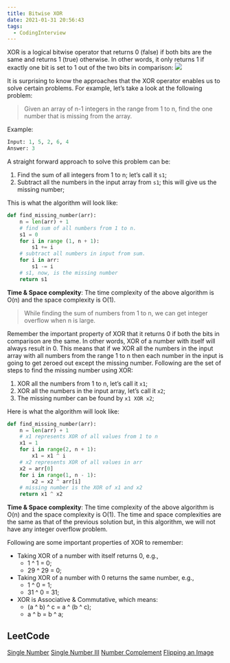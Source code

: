 ```yaml
---
title: Bitwise XOR
date: 2021-01-31 20:56:43
tags:
  - CodingInterview
---
```

XOR is a logical bitwise operator that returns 0 (false) if both bits are the same and returns 1 (true) otherwise. In other words, it only returns 1 if exactly one bit is set to 1 out of the two bits in comparison:
![](https://raw.githubusercontent.com/was48i/mPOST/master/CodingInterview/educative/04.png)

It is surprising to know the approaches that the XOR operator enables us to solve certain problems. For example, let’s take a look at the following problem:
> Given an array of n-1 integers in the range from 1 to n, find the one number that is missing from the array.

Example:
```python
Input: 1, 5, 2, 6, 4
Answer: 3
```

A straight forward approach to solve this problem can be:
1. Find the sum of all integers from 1 to n; let’s call it `s1`;
2. Subtract all the numbers in the input array from `s1`; this will give us the missing number;

<!--more-->
This is what the algorithm will look like:
```python
def find_missing_number(arr):
    n = len(arr) + 1
    # find sum of all numbers from 1 to n.
    s1 = 0
    for i in range (1, n + 1):
        s1 += i
    # subtract all numbers in input from sum.
    for i in arr:
        s1 -= i
    # s1, now, is the missing number
    return s1
```

**Time & Space complexity**: The time complexity of the above algorithm is O(n) and the space complexity is O(1).

> While finding the sum of numbers from 1 to n, we can get integer overflow when n is large.

Remember the important property of XOR that it returns 0 if both the bits in comparison are the same. In other words, XOR of a number with itself will always result in 0. This means that if we XOR all the numbers in the input array with all numbers from the range 1 to n then each number in the input is going to get zeroed out except the missing number. Following are the set of steps to find the missing number using XOR:
1. XOR all the numbers from 1 to n, let’s call it `x1`;
2. XOR all the numbers in the input array, let’s call it `x2`;
3. The missing number can be found by `x1 XOR x2`;

Here is what the algorithm will look like:
```python
def find_missing_number(arr):
    n = len(arr) + 1
    # x1 represents XOR of all values from 1 to n
    x1 = 1
    for i in range(2, n + 1):
        x1 = x1 ^ i
    # x2 represents XOR of all values in arr
    x2 = arr[0]
    for i in range(1, n - 1):
        x2 = x2 ^ arr[i]
    # missing number is the XOR of x1 and x2
    return x1 ^ x2
```

**Time & Space complexity**: The time complexity of the above algorithm is O(n) and the space complexity is O(1). The time and space complexities are the same as that of the previous solution but, in this algorithm, we will not have any integer overflow problem.

Following are some important properties of XOR to remember:
- Taking XOR of a number with itself returns 0, e.g.,
    - 1 ^ 1 = 0;
    - 29 ^ 29 = 0;
- Taking XOR of a number with 0 returns the same number, e.g.,
    - 1 ^ 0 = 1;
    - 31 ^ 0 = 31;
- XOR is Associative & Commutative, which means:
    - (a ^ b) ^ c = a ^ (b ^ c);
    - a ^ b = b ^ a;

## LeetCode
[Single Number](https://leetcode.com/problems/single-number/)
[Single Number III](https://leetcode.com/problems/single-number-iii/)
[Number Complement](https://leetcode.com/problems/number-complement/)
[Flipping an Image](https://leetcode.com/problems/flipping-an-image/)
